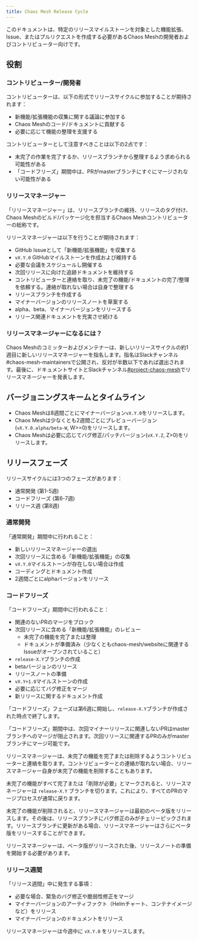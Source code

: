 ```yaml
---
title: Chaos Mesh Release Cycle
---
```


このドキュメントは、特定のリリースマイルストーンを対象とした機能拡張、Issue、またはプルリクエストを作成する必要があるChaos Meshの開発者およびコントリビューター向けです。

## 役割

### コントリビューター/開発者

コントリビューターは、以下の形式でリリースサイクルに参加することが期待されます：

- 新機能/拡張機能の収集に関する議論に参加する
- Chaos Meshのコード/ドキュメントに貢献する
- 必要に応じて機能の整理を支援する

コントリビューターとして注意すべきことは以下の2点です：

- 未完了の作業を完了するか、リリースブランチから整理するよう求められる可能性がある
- 「コードフリーズ」期間中は、PRがmasterブランチにすぐにマージされない可能性がある

### リリースマネージャー

「リリースマネージャー」は、リリースブランチの維持、リリースのタグ付け、Chaos Meshのビルド/パッケージ化を担当するChaos Meshコントリビューターの総称です。

リリースマネージャーは以下を行うことが期待されます：

- GitHub Issueとして「新機能/拡張機能」を収集する
- `vX.Y.0` GitHubマイルストーンを作成および維持する
- 必要な会議をスケジュールし開催する
- 次回リリースに向けた追跡ドキュメントを維持する
- コントリビューターと連絡を取り、未完了の機能/ドキュメントの完了/整理を依頼する。連絡が取れない場合は自身で整理する
- リリースブランチを作成する
- マイナーバージョンのリリースノートを草案する
- alpha、beta、マイナーバージョンをリリースする
- リリース関連ドキュメントを充実させ続ける

### リリースマネージャーになるには？

Chaos Meshのコミッターおよびメンテナーは、新しいリリースサイクルの約1週目に新しいリリースマネージャーを指名します。指名はSlackチャンネル#chaos-mesh-maintainersで公開され、反対が半数以下であれば選出されます。最後に、ドキュメントサイトとSlackチャンネル[#project-chaos-mesh](https://cloud-native.slack.com/archives/C0193VAV272)でリリースマネージャーを発表します。

## バージョニングスキームとタイムライン

- Chaos Meshは8週間ごとにマイナーバージョン`vX.Y.0`をリリースします。
- Chaos Meshは少なくとも2週間ごとにプレビューバージョン(`vX.Y.0.alpha/beta-W`, W>=0)をリリースします。
- Chaos Meshは必要に応じてバグ修正/パッチバージョン(`vX.Y.Z`, Z>0)をリリースします。

## リリースフェーズ

リリースサイクルには3つのフェーズがあります：

- 通常開発 (第1-5週)
- コードフリーズ (第6-7週)
- リリース週 (第8週)

### 通常開発

「通常開発」期間中に行われること：

- 新しいリリースマネージャーの選出
- 次回リリースに含める「新機能/拡張機能」の収集
- `vX.Y.0`マイルストーンが存在しない場合は作成
- コーディングとドキュメント作成
- 2週間ごとにalphaバージョンをリリース

### コードフリーズ

「コードフリーズ」期間中に行われること：

- 関連のないPRのマージをブロック
- 次回リリースに含める「新機能/拡張機能」のレビュー
  - 未完了の機能を完了または整理
  - ドキュメントが準備済み（少なくともchaos-mesh/websiteに関連するIssueがオープンされていること）
- `release-X.Y`ブランチの作成
- betaバージョンのリリース
- リリースノートの準備
- `vX.Y+1.0`マイルストーンの作成
- 必要に応じてバグ修正をマージ
- 新リリースに関するドキュメント作成

「コードフリーズ」フェーズは第6週に開始し、`release-X.Y`ブランチが作成された時点で終了します。

「コードフリーズ」期間中は、次回マイナーリリースに関連しないPRはmasterブランチへのマージが阻止されます。次回リリースに関連するPRのみがmasterブランチにマージ可能です。

リリースマネージャーは、未完了の機能を完了または削除するようコントリビューターと連絡を取ります。コントリビューターとの連絡が取れない場合、リリースマネージャー自身が未完了の機能を削除することもあります。

未完了の機能がすべて完了または「削除が必要」とマークされると、リリースマネージャーは `release-X.Y` ブランチを切ります。これにより、すべてのPRのマージプロセスが通常に戻ります。

未完了の機能が削除されると、リリースマネージャーは最初のベータ版をリリースします。その後は、リリースブランチにバグ修正のみがチェリーピックされます。リリースブランチに更新がある場合、リリースマネージャーはさらにベータ版をリリースすることができます。

リリースマネージャーは、ベータ版がリリースされた後、リリースノートの準備を開始する必要があります。

### リリース週間

「リリース週間」中に発生する事項：

- 必要な場合、緊急のバグ修正や脆弱性修正をマージ
- マイナーバージョンのアーティファクト（Helmチャート、コンテナイメージなど）をリリース
- マイナーバージョンのドキュメントをリリース

リリースマネージャーは今週中に `vX.Y.0` をリリースします。